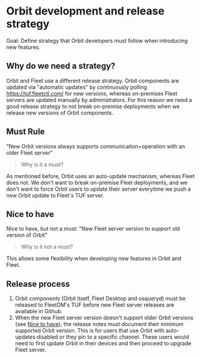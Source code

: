 # Orbit development and release strategy

Goal: Define strategy that Orbit developers must follow when introducing new features.

## Why do we need a strategy?

Orbit and Fleet use a different release strategy. Orbit components are updated via "automatic updates" by continuously polling https://tuf.fleetctl.com/ for new versions, whereas on-premises Fleet servers are updated manually by administrators.
For this reason we need a good release strategy to not break on-premise deployments when we release new versions of Orbit components.

## Must Rule

"New Orbit versions always supports communication+operation with an older Fleet server"

> Why is it a must?

As mentioned before, Orbit uses an auto-update mechanism, whereas Fleet does not.
We don't want to break on-premise Fleet deployments, and we don't want to force Orbit users to update their server everytime we push a new Orbit update to Fleet's TUF server.

## Nice to have

Nice to have, but not a must: "New Fleet server version to support old version of Orbit"

> Why is it not a must?

This allows some flexibility when developing new features in Orbit and Fleet.

## Release process

1. Orbit components (Orbit itself, Fleet Desktop and osqueryd) must be released to FleetDM's TUF before new Fleet server releases are available in Github.
2. When the new Fleet server version doesn't support older Orbit versions (see [Nice to have](#nice-to-have)), the release notes must document their minimum supported Orbit version. This is for users that use Orbit with auto-updates disabled or they pin to a specific channel. These users would need to first update Orbit in their devices and then proceed to upgrade Fleet server.

<meta name="pageOrderInSection" value="1200">
